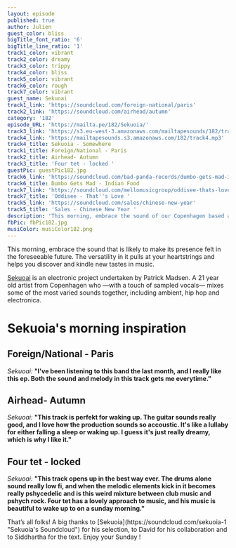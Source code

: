```yaml
---
layout: episode
published: true
author: Julien
guest_color: bliss
bigTitle_font_ratio: '6'
bigTitle_line_ratio: '1'
track1_color: vibrant
track2_color: dreamy
track3_color: trippy
track4_color: bliss
track5_color: vibrant
track6_color: rough
track7_color: vibrant
guest_name: Sekuoai
track1_link: 'https://soundcloud.com/foreign-national/paris'
track2_link: 'https://soundcloud.com/airhead/autumn'
category: '182'
episode_URL: 'https://mailta.pe/182/Sekuoia/'
track3_link: 'https://s3.eu-west-3.amazonaws.com/mailtapesounds/182/track3.mp3'
track4_link: 'https://mailtapesounds.s3.amazonaws.com/182/track4.mp3'
track4_title: Sekuoia - Somewhere
track1_title: Foreign/National - Paris
track2_title: Airhead- Autumn
track3_title: 'Four tet - locked '
guestPic: guestPic182.jpg
track6_link: 'https://soundcloud.com/bad-panda-records/dumbo-gets-mad-indian-food'
track6_title: Dumbo Gets Mad - Indian Food
track7_link: 'https://soundcloud.com/mellomusicgroup/oddisee-thats-love'
track7_title: 'Oddisee - That''s Love '
track5_link: 'https://soundcloud.com/sales/chinese-new-year'
track5_title: 'Sales - Chinese New Year '
description: 'This morning, embrace the sound of our Copenhagen based artist : Sekuoia.'
fbPic: fbPic182.jpg
musiColor: musiColor182.png
---
```


<p id="introduction">This morning, embrace the sound that is likely to make its presence felt in the foreseeable future. The versatility in it pulls at your heartstrings and helps you discover and kindle new tastes in music.</p>

[Sekuoai](https://www.facebook.com/sekuoia "Sekuoai's Facebook") is an electronic project undertaken by Patrick Madsen. A 21 year old artist from Copenhagen who —with a touch of sampled vocals— mixes some of the most varied sounds together, including ambient, hip hop and electronica.

# Sekuoia's morning inspiration

## Foreign/National - Paris
_Sekuoai:_ **"**I've been listening to this band the last month, and I really like this ep. Both the sound and melody in this track gets me everytime.**"**

## Airhead- Autumn
_Sekuoai:_ **"**This track is perfekt for waking up. The guitar sounds really good, and I love how the production sounds so accoustic. It's like a lullaby for either falling a sleep or waking up. I guess it's just really dreamy, which is why I like it.**"**

## Four tet - locked
_Sekuoai:_ **"**This track opens up in the best way ever. The drums alone sound really low fi, and when the melodic elements kick in it becomes really pshycedelic and is this weird mixture between club music and pshych rock. Four tet has a lovely approach to music, and his music is beautiful to wake up to on a sunday morning.**"**

 
<p id="outroduction">
That’s all folks! A big thanks to [Sekuoia](https://soundcloud.com/sekuoia-1 "Sekuoia's Soundcloud") for his selection, to David for his collaboration and to Siddhartha for the text.
Enjoy your Sunday ! </p>
